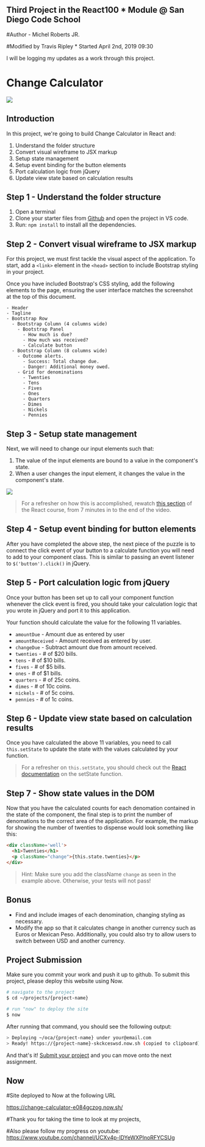 


## Third Project in the React100 * Module @ San Diego Code School

#Author - Michel Roberts JR.

#Modified by Travis Ripley * Started April 2nd, 2019 09:30

I will be logging my updates as a work through this project.


# Change Calculator

![](https://i.imgur.com/Y5bWb6Z.png)

## Introduction
In this project, we're going to build Change Calculator in React and:

1. Understand the folder structure
2. Convert visual wireframe to JSX markup
3. Setup state management
4. Setup event binding for the button elements
5. Port calculation logic from jQuery
6. Update view state based on calculation results

## Step 1 - Understand the folder structure
1. Open a terminal
1. Clone your starter files from [Github](https://github.com/SanDiegoCodeSchool/react100-change-calculator) and open the project in VS code.
1. Run: `npm install` to install all the dependencies.

## Step 2 - Convert visual wireframe to JSX markup
For this project, we must first tackle the visual aspect of the application. To start, add a `<link>` element in the `<head>` section to include Bootstrap styling in your project.

Once you have included Bootstrap's CSS styling, add the following elements to the page, ensuring the user interface matches the screenshot at the top of this document.

```
- Header
- Tagline
- Bootstrap Row
  - Bootstrap Column (4 columns wide)
    - Bootstrap Panel
      - How much is due?
      - How much was received?
      - Calculate button
  - Bootstrap Column (8 columns wide)
    - Outcome alerts.
      - Success: Total change due.
      - Danger: Additional money owed.
    - Grid for denominations
      - Twenties
      - Tens
      - Fives
      - Ones
      - Quarters
      - Dimes
      - Nickels
      - Pennies
```

## Step 3 - Setup state management
Next, we will need to change our input elements such that:

1. The value of the input elements are bound to a value in the component's state.
2. When a user changes the input element, it changes the value in the component's state.

![](https://i.imgur.com/5JF6iLn.png)

> For a refresher on how this is accomplished, rewatch [this section](https://frontendmasters.com/courses/react/managing-state) of the React course, from 7 minutes in to the end of the video.

## Step 4 - Setup event binding for button elements
After you have completed the above step, the next piece of the puzzle is to connect the click event of your button to a calculate function you will need to add to your component class. This is similar to passing an event listener to `$('button').click()` in jQuery.

## Step 5 - Port calculation logic from jQuery
Once your button has been set up to call your component function whenever the click event is fired, you should take your calculation logic that you wrote in jQuery and port it to this application.

Your function should calculate the value for the following 11 variables.

- `amountDue` - Amount due as entered by user
- `amountReceived` - Amount received as entered by user.
- `changeDue` - Subtract amount due from amount received.
- `twenties` - # of $20 bills.
- `tens` - # of $10 bills.
- `fives` - # of $5 bills.
- `ones` - # of $1 bills.
- `quarters` - # of 25c coins.
- `dimes` - # of 10c coins.
- `nickels` - # of 5c coins.
- `pennies` - # of 1c coins.

## Step 6 - Update view state based on calculation results
Once you have calculated the above 11 variables, you need to call `this.setState` to update the state with the values calculated by your function.

> For a refresher on `this.setState`, you should check out the [React documentation](https://facebook.github.io/react/docs/react-component.html#setstate) on the setState function.

## Step 7 - Show state values in the DOM
Now that you have the calculated counts for each denomation contained in the state of the component, the final step is to print the number of denomations to the correct area of the application. For example, the markup for showing the number of twenties to dispense would look something like this:

```html
<div className='well'>
  <h1>Twenties</h1>
  <p className="change">{this.state.twenties}</p>
</div>
```

> Hint: Make sure you add the className `change` as seen in the example above. Otherwise, your tests will not pass!

## Bonus
- Find and include images of each denomination, changing styling as necessary.
- Modify the app so that it calculates change in another currency such as Euros or Mexican Peso. Additionally, you could also try to allow users to switch between USD and another currency.

## Project Submission

Make sure you commit your work and push it up to github.  To submit this project, please deploy this website using Now.

```bash
# navigate to the project
$ cd ~/projects/{project-name}

# run "now" to deploy the site
$ now
```

After running that command, you should see the following output:

```bash
> Deploying ~/oca/{project-name} under your@email.com
> Ready! https://{project-name}-skckceswsd.now.sh (copied to clipboard)
```

And that's it! [Submit your project](https://goo.gl/forms/wx8DLSus7s88lk043) and you can move onto the next assignment.

## Now

#Site deployed to Now at the following URL

https://change-calculator-e084gczog.now.sh/

#Thank you for taking the time to look at my projects,

#Also please follow my progress on youtube: 
https://www.youtube.com/channel/UCXv4p-lDYeWXPlnoRFYCSUg
